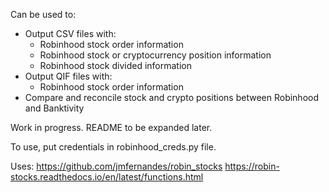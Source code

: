 Can be used to:
- Output CSV files with:
    - Robinhood stock order information
    - Robinhood stock or cryptocurrency position information
    - Robinhood stock divided information
- Output QIF files with:
    - Robinhood stock order information
- Compare and reconcile stock and crypto positions between Robinhood and Banktivity

Work in progress. README to be expanded later.

To use, put credentials in robinhood_creds.py file.

Uses:
https://github.com/jmfernandes/robin_stocks
https://robin-stocks.readthedocs.io/en/latest/functions.html
